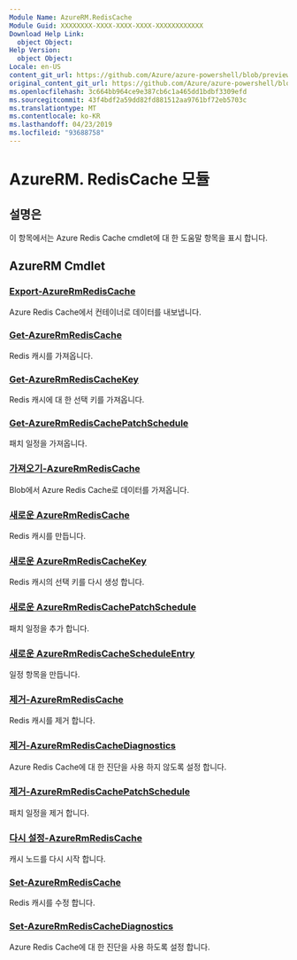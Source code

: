 ```yaml
---
Module Name: AzureRM.RedisCache
Module Guid: XXXXXXXX-XXXX-XXXX-XXXX-XXXXXXXXXXXX
Download Help Link:
  object Object: 
Help Version:
  object Object: 
Locale: en-US
content_git_url: https://github.com/Azure/azure-powershell/blob/preview/src/ResourceManager/RedisCache/Commands.RedisCache/help/AzureRM.RedisCache.md
original_content_git_url: https://github.com/Azure/azure-powershell/blob/preview/src/ResourceManager/RedisCache/Commands.RedisCache/help/AzureRM.RedisCache.md
ms.openlocfilehash: 3c664bb964ce9e387cb6c1a465dd1bdbf3309efd
ms.sourcegitcommit: 43f4bdf2a59dd82fd881512aa9761bf72eb5703c
ms.translationtype: MT
ms.contentlocale: ko-KR
ms.lasthandoff: 04/23/2019
ms.locfileid: "93688758"
---
```

# AzureRM. RedisCache 모듈
## 설명은
이 항목에서는 Azure Redis Cache cmdlet에 대 한 도움말 항목을 표시 합니다.

## AzureRM Cmdlet
### [Export-AzureRmRedisCache](Export-AzureRmRedisCache.md)
Azure Redis Cache에서 컨테이너로 데이터를 내보냅니다.

### [Get-AzureRmRedisCache](Get-AzureRmRedisCache.md)
Redis 캐시를 가져옵니다.

### [Get-AzureRmRedisCacheKey](Get-AzureRmRedisCacheKey.md)
Redis 캐시에 대 한 선택 키를 가져옵니다.

### [Get-AzureRmRedisCachePatchSchedule](Get-AzureRmRedisCachePatchSchedule.md)
패치 일정을 가져옵니다.

### [가져오기-AzureRmRedisCache](Import-AzureRmRedisCache.md)
Blob에서 Azure Redis Cache로 데이터를 가져옵니다.

### [새로운 AzureRmRedisCache](New-AzureRmRedisCache.md)
Redis 캐시를 만듭니다.

### [새로운 AzureRmRedisCacheKey](New-AzureRmRedisCacheKey.md)
Redis 캐시의 선택 키를 다시 생성 합니다.

### [새로운 AzureRmRedisCachePatchSchedule](New-AzureRmRedisCachePatchSchedule.md)
패치 일정을 추가 합니다.

### [새로운 AzureRmRedisCacheScheduleEntry](New-AzureRmRedisCacheScheduleEntry.md)
일정 항목을 만듭니다.

### [제거-AzureRmRedisCache](Remove-AzureRmRedisCache.md)
Redis 캐시를 제거 합니다.

### [제거-AzureRmRedisCacheDiagnostics](Remove-AzureRmRedisCacheDiagnostics.md)
Azure Redis Cache에 대 한 진단을 사용 하지 않도록 설정 합니다.

### [제거-AzureRmRedisCachePatchSchedule](Remove-AzureRmRedisCachePatchSchedule.md)
패치 일정을 제거 합니다.

### [다시 설정-AzureRmRedisCache](Reset-AzureRmRedisCache.md)
캐시 노드를 다시 시작 합니다.

### [Set-AzureRmRedisCache](Set-AzureRmRedisCache.md)
Redis 캐시를 수정 합니다.

### [Set-AzureRmRedisCacheDiagnostics](Set-AzureRmRedisCacheDiagnostics.md)
Azure Redis Cache에 대 한 진단을 사용 하도록 설정 합니다.


